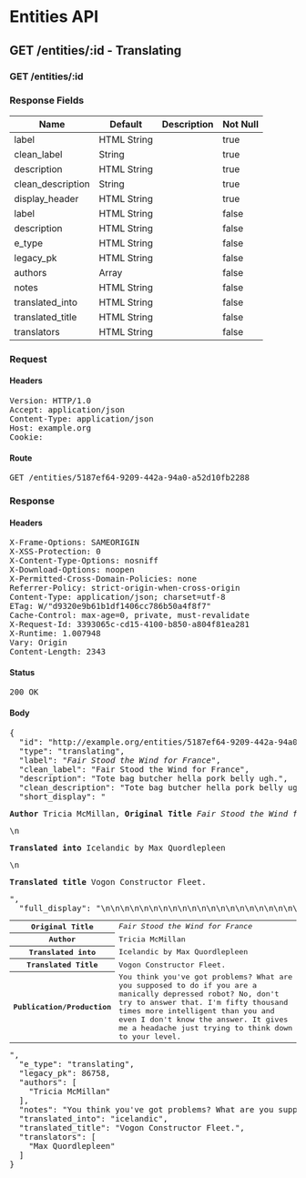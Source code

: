# Entities API



## GET /entities/:id - Translating

### GET /entities/:id

### Response Fields

| Name | Default | Description | Not Null |
|------|---------|-------------|----------|
| label | HTML String |  | true |
| clean_label | String |  | true |
| description | HTML String |  | true |
| clean_description | String |  | true |
| display_header | HTML String |  | true |
| label | HTML String |  | false |
| description | HTML String |  | false |
| e_type | HTML String |  | false |
| legacy_pk | HTML String |  | false |
| authors | Array |  | false |
| notes | HTML String |  | false |
| translated_into | HTML String |  | false |
| translated_title | HTML String |  | false |
| translators | HTML String |  | false |

### Request

#### Headers

<pre>Version: HTTP/1.0
Accept: application/json
Content-Type: application/json
Host: example.org
Cookie: </pre>

#### Route

<pre>GET /entities/5187ef64-9209-442a-94a0-a52d10fb2288</pre>

### Response

#### Headers

<pre>X-Frame-Options: SAMEORIGIN
X-XSS-Protection: 0
X-Content-Type-Options: nosniff
X-Download-Options: noopen
X-Permitted-Cross-Domain-Policies: none
Referrer-Policy: strict-origin-when-cross-origin
Content-Type: application/json; charset=utf-8
ETag: W/&quot;d9320e9b61b1df1406cc786b50a4f8f7&quot;
Cache-Control: max-age=0, private, must-revalidate
X-Request-Id: 3393065c-cd15-4100-b850-a804f81ea281
X-Runtime: 1.007948
Vary: Origin
Content-Length: 2343</pre>

#### Status

<pre>200 OK</pre>

#### Body

<pre>{
  "id": "http://example.org/entities/5187ef64-9209-442a-94a0-a52d10fb2288",
  "type": "translating",
  "label": "<i>Fair Stood the Wind for France</i>",
  "clean_label": "Fair Stood the Wind for France",
  "description": "Tote bag butcher hella pork belly ugh.",
  "clean_description": "Tote bag butcher hella pork belly ugh.",
  "short_display": "<section><p><strong>Author</strong> Tricia McMillan, <strong>Original Title</strong> <i>Fair Stood the Wind for France</i></p>\n<p><strong>Translated into</strong> Icelandic by Max Quordlepleen</p>\n<p><strong>Translated title</strong> Vogon Constructor Fleet.</p></section>",
  "full_display": "<table>\n<tr>\n<th scope=\"row\">Original Title</th>\n<td><i>Fair Stood the Wind for France</i></td>\n</tr>\n<tr>\n<th scope=\"row\">Author</th>\n<td>Tricia McMillan</td>\n</tr>\n<tr>\n<th scope=\"row\">Translated into</th>\n<td>Icelandic by Max Quordlepleen</td>\n</tr>\n<tr>\n<th scope=\"row\">Translated Title</th>\n<td>Vogon Constructor Fleet.</td>\n</tr>\n<tr>\n<th scope=\"row\">Publication/Production</th>\n<td>You think you've got problems? What are you supposed to do if you are a manically depressed robot? No, don't try to answer that. I'm fifty thousand times more intelligent than you and even I don't know the answer. It gives me a headache just trying to think down to your level.</td>\n</tr>\n</table>",
  "e_type": "translating",
  "legacy_pk": 86758,
  "authors": [
    "Tricia McMillan"
  ],
  "notes": "You think you've got problems? What are you supposed to do if you are a manically depressed robot? No, don't try to answer that. I'm fifty thousand times more intelligent than you and even I don't know the answer. It gives me a headache just trying to think down to your level.",
  "translated_into": "icelandic",
  "translated_title": "Vogon Constructor Fleet.",
  "translators": [
    "Max Quordlepleen"
  ]
}</pre>
